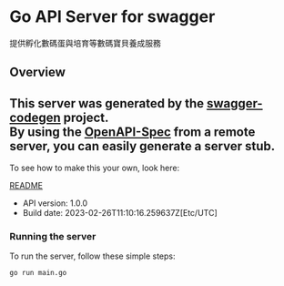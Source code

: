 # Go API Server for swagger

提供孵化數碼蛋與培育等數碼寶貝養成服務

## Overview
This server was generated by the [swagger-codegen](https://github.com/swagger-api/swagger-codegen) project.  
By using the [OpenAPI-Spec](https://github.com/OAI/OpenAPI-Specification) from a remote server, you can easily generate a server stub.  
-

To see how to make this your own, look here:

[README](https://github.com/swagger-api/swagger-codegen/blob/master/README.md)

- API version: 1.0.0
- Build date: 2023-02-26T11:10:16.259637Z[Etc/UTC]


### Running the server
To run the server, follow these simple steps:

```
go run main.go
```


